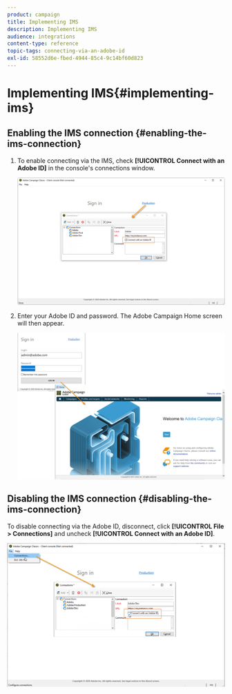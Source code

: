 ```yaml
---
product: campaign
title: Implementing IMS
description: Implementing IMS
audience: integrations
content-type: reference
topic-tags: connecting-via-an-adobe-id
exl-id: 58552d6e-fbed-4944-85c4-9c14bf60d823
---
```

# Implementing IMS{#implementing-ims}

## Enabling the IMS connection {#enabling-the-ims-connection}

1. To enable connecting via the IMS, check **[!UICONTROL Connect with an Adobe ID]** in the console's connections window.

   ![](assets/ims_1.png)

1. Enter your Adobe ID and password. The Adobe Campaign Home screen will then appear.

   ![](assets/ims_2.png)

## Disabling the IMS connection {#disabling-the-ims-connection}

To disable connecting via the Adobe ID, disconnect, click **[!UICONTROL File > Connections]** and uncheck **[!UICONTROL Connect with an Adobe ID]**. 

![](assets/ims_4.png)
